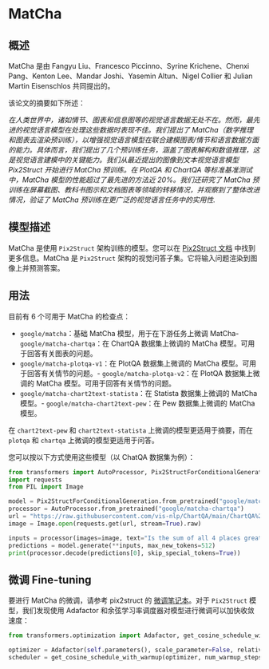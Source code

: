<!--版权所有 2021 年的 HuggingFace 团队。保留所有权利。
根据 Apache 许可证第 2.0 版（“许可证”）授权；除非符合许可证的要求，否则您不得使用此文件。您可以在许可证中获取许可证副本。
http://www.apache.org/licenses/LICENSE-2.0
除非适用法律要求或书面同意，根据许可证分发的软件以“按原样”分发，在没有任何形式的保证或条件的情况下进行分发。请参阅许可证以了解特定语言下的权限和限制。# 特别提示：请注意，该文件是 Markdown 格式的，但包含我们文档生成器的特定语法（类似于 MDX），在 Markdown 查看器中可能无法正确渲染。-->


# MatCha

## 概述

MatCha 是由 Fangyu Liu、Francesco Piccinno、Syrine Krichene、Chenxi Pang、Kenton Lee、Mandar Joshi、Yasemin Altun、Nigel Collier 和 Julian Martin Eisenschlos 共同提出的。

该论文的摘要如下所述：

*在人类世界中，诸如情节、图表和信息图等的视觉语言数据无处不在。然而，最先进的视觉语言模型在处理这些数据时表现不佳。我们提出了 MatCha（数学推理和图表去渲染预训练），以增强视觉语言模型在联合建模图表/情节和语言数据方面的能力。具体而言，我们提出了几个预训练任务，涵盖了图表解构和数值推理，这是视觉语言建模中的关键能力。我们从最近提出的图像到文本视觉语言模型 Pix2Struct 开始进行 MatCha 预训练。在 PlotQA 和 ChartQA 等标准基准测试中，MatCha 模型的性能超过了最先进的方法近 20%。我们还研究了 MatCha 预训练在屏幕截图、教科书图示和文档图表等领域的转移情况，并观察到了整体改进情况，验证了 MatCha 预训练在更广泛的视觉语言任务中的实用性.*




## 模型描述

MatCha 是使用 `Pix2Struct` 架构训练的模型。您可以在 [Pix2Struct 文档](https://huggingface.co/docs/transformers/main/en/model_doc/pix2struct) 中找到更多信息。MatCha 是 `Pix2Struct` 架构的视觉问答子集。它将输入问题渲染到图像上并预测答案。

## 用法

目前有 6 个可用于 MatCha 的检查点：
- `google/matcha`：基础 MatCha 模型，用于在下游任务上微调 MatCha- `google/matcha-chartqa`：在 ChartQA 数据集上微调的 MatCha 模型。可用于回答有关图表的问题。
- `google/matcha-plotqa-v1`：在 PlotQA 数据集上微调的 MatCha 模型。可用于回答有关情节的问题。- `google/matcha-plotqa-v2`：在 PlotQA 数据集上微调的 MatCha 模型。可用于回答有关情节的问题。
- `google/matcha-chart2text-statista`：在 Statista 数据集上微调的 MatCha 模型。- `google/matcha-chart2text-pew`：在 Pew 数据集上微调的 MatCha 模型。

在 `chart2text-pew` 和 `chart2text-statista` 上微调的模型更适用于摘要，而在 `plotqa` 和 `chartqa` 上微调的模型更适用于问答。

您可以按以下方式使用这些模型（以 ChatQA 数据集为例）：

```python
from transformers import AutoProcessor, Pix2StructForConditionalGeneration
import requests
from PIL import Image

model = Pix2StructForConditionalGeneration.from_pretrained("google/matcha-chartqa").to(0)
processor = AutoProcessor.from_pretrained("google/matcha-chartqa")
url = "https://raw.githubusercontent.com/vis-nlp/ChartQA/main/ChartQA%20Dataset/val/png/20294671002019.png"
image = Image.open(requests.get(url, stream=True).raw)

inputs = processor(images=image, text="Is the sum of all 4 places greater than Laos?", return_tensors="pt").to(0)
predictions = model.generate(**inputs, max_new_tokens=512)
print(processor.decode(predictions[0], skip_special_tokens=True))
```

## 微调 Fine-tuning

要进行 MatCha 的微调，请参考 pix2struct 的 [微调笔记本](https://github.com/huggingface/notebooks/blob/main/examples/image_captioning_pix2struct.ipynb)。对于 `Pix2Struct` 模型，我们发现使用 Adafactor 和余弦学习率调度器对模型进行微调可以加快收敛速度：
```python
from transformers.optimization import Adafactor, get_cosine_schedule_with_warmup

optimizer = Adafactor(self.parameters(), scale_parameter=False, relative_step=False, lr=0.01, weight_decay=1e-05)
scheduler = get_cosine_schedule_with_warmup(optimizer, num_warmup_steps=1000, num_training_steps=40000)
```